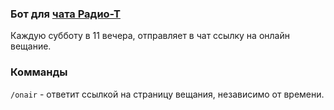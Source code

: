### Бот для [ чата Радио-Т](https://chat.radio-t.com/)
Каждую субботу в 11 вечера, отправляет в чат ссылку на онлайн вещание.

### Комманды
`/onair` - ответит ссылкой на страницу вещания, независимо от времени.
